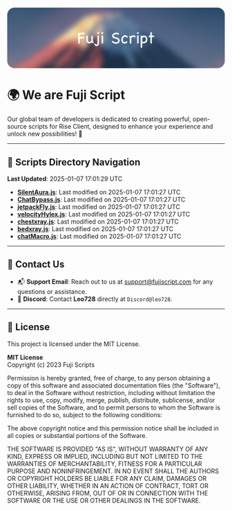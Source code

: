 ![Banner](.github/b.webp)

# 🌍 **We are Fuji Script**

Our global team of developers is dedicated to creating powerful, open-source scripts for Rise Client, designed to enhance your experience and unlock new possibilities! 🌟

---
<!-- SCRIPTS_NAVIGATION_START -->
## 📂 **Scripts Directory Navigation**

**Last Updated**: 2025-01-07 17:01:29 UTC

- **[SilentAura.js](scripts/SilentAura.js)**: Last modified on 2025-01-07 17:01:27 UTC
- **[ChatBypass.js](scripts/ChatBypass.js)**: Last modified on 2025-01-07 17:01:27 UTC
- **[jetpackFly.js](scripts/jetpackFly.js)**: Last modified on 2025-01-07 17:01:27 UTC
- **[velocityHylex.js](scripts/velocityHylex.js)**: Last modified on 2025-01-07 17:01:27 UTC
- **[chestxray.js](scripts/chestxray.js)**: Last modified on 2025-01-07 17:01:27 UTC
- **[bedxray.js](scripts/bedxray.js)**: Last modified on 2025-01-07 17:01:27 UTC
- **[chatMacro.js](scripts/chatMacro.js)**: Last modified on 2025-01-07 17:01:27 UTC

<!-- SCRIPTS_NAVIGATION_END -->

---

## 💬 **Contact Us**  
- 📬 **Support Email**: Reach out to us at [support@fujiscript.com](mailto:support@fujiscript.com) for any questions or assistance.  
- 💬 **Discord**: Contact **Leo728** directly at `Discord@leo728`.

---

## 📜 **License**

This project is licensed under the MIT License.  

**MIT License**  
Copyright (c) 2023 Fuji Scripts  

Permission is hereby granted, free of charge, to any person obtaining a copy of this software and associated documentation files (the "Software"), to deal in the Software without restriction, including without limitation the rights to use, copy, modify, merge, publish, distribute, sublicense, and/or sell copies of the Software, and to permit persons to whom the Software is furnished to do so, subject to the following conditions:  

The above copyright notice and this permission notice shall be included in all copies or substantial portions of the Software.  

THE SOFTWARE IS PROVIDED "AS IS", WITHOUT WARRANTY OF ANY KIND, EXPRESS OR IMPLIED, INCLUDING BUT NOT LIMITED TO THE WARRANTIES OF MERCHANTABILITY, FITNESS FOR A PARTICULAR PURPOSE AND NONINFRINGEMENT. IN NO EVENT SHALL THE AUTHORS OR COPYRIGHT HOLDERS BE LIABLE FOR ANY CLAIM, DAMAGES OR OTHER LIABILITY, WHETHER IN AN ACTION OF CONTRACT, TORT OR OTHERWISE, ARISING FROM, OUT OF OR IN CONNECTION WITH THE SOFTWARE OR THE USE OR OTHER DEALINGS IN THE SOFTWARE.  
